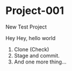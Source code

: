 # Project-001
New Test Project

Hey Hey, hello world

1. Clone (Check)
2. Stage and commit.
3. And one more thing...
